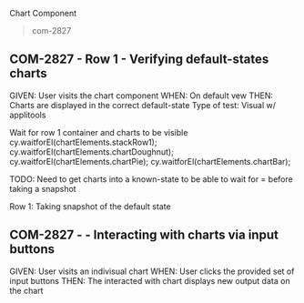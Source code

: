 Chart Component 
> com-2827


## COM-2827 - Row 1 - Verifying  default-states charts
GIVEN: User visits the chart component
WHEN: On default vew
THEN: Charts are displayed in the correct default-state
Type of test: Visual w/ applitools
     
Wait for row 1 container and charts to be visible 
cy.waitforEl(chartElements.stackRow1);
cy.waitforEl(chartElements.chartDoughnut);
cy.waitforEl(chartElements.chartPie);
cy.waitforEl(chartElements.chartBar);


TODO:
Need to get charts into a known-state
to be able to wait for = before taking a snapshot
    
Row 1: Taking snapshot of the default state

## COM-2827 - - Interacting with charts via input buttons
GIVEN: User visits an indivisual chart
WHEN: User clicks the provided set of input buttons
THEN: The interacted with chart displays new output data on the chart
     
